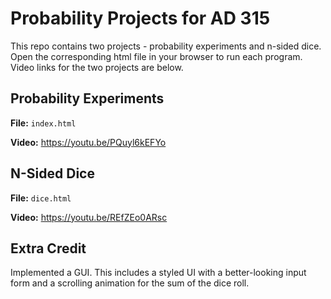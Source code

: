 # Probability Projects for AD 315

This repo contains two projects - probability experiments and n-sided dice. Open the corresponding html file in your browser to run each program. Video links for the two projects are below. 

## Probability Experiments

**File:** `index.html`

**Video:** https://youtu.be/PQuyl6kEFYo

## N-Sided Dice

**File:** `dice.html`

**Video:** https://youtu.be/REfZEo0ARsc


## Extra Credit

Implemented a GUI. This includes a styled UI with a better-looking input form and a scrolling animation for the sum of the dice roll. 
